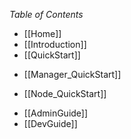 *Table of Contents*

* [[Home]]
* [[Introduction]]
* [[QuickStart]]<br/>
* <p>[[Manager_QuickStart]]</p>
* <p>[[Node_QuickStart]]</p>
* [[AdminGuide]]
* [[DevGuide]]